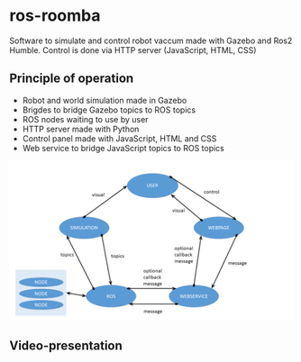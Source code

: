 # ros-roomba
Software to simulate and control robot vaccum made with Gazebo and Ros2 Humble. Control is done via HTTP server (JavaScript, HTML, CSS)
## Principle of operation
- Robot and world simulation made in Gazebo
- Brigdes to bridge Gazebo topics to ROS topics
- ROS nodes waiting to use by user
- HTTP server made with Python
- Control panel made with JavaScript, HTML and CSS
- Web service to bridge JavaScript topics to ROS topics

![Alt text](<roomba wykres-1.png>)

## Video-presentation
